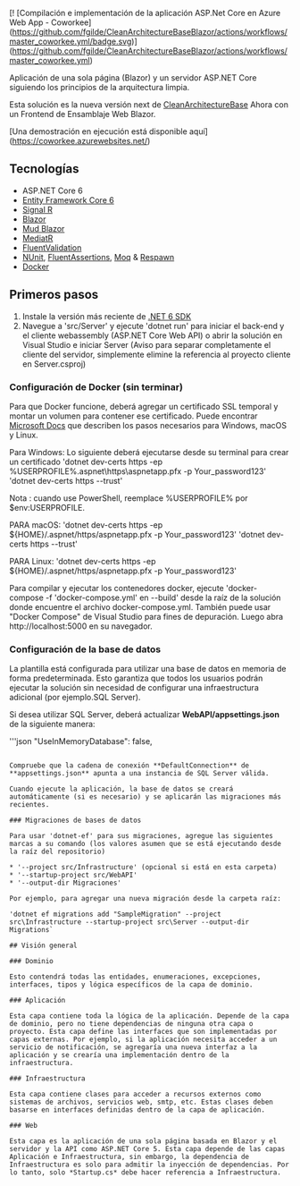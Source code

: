 [! [Compilación e implementación de la aplicación ASP.Net Core en Azure Web App - Coworkee] (https://github.com/fgilde/CleanArchitectureBaseBlazor/actions/workflows/master_coworkee.yml/badge.svg)] (https://github.com/fgilde/CleanArchitectureBaseBlazor/actions/workflows/master_coworkee.yml)

Aplicación de una sola página (Blazor) y un servidor ASP.NET Core siguiendo los principios de la arquitectura limpia. 
<br/>

Esta solución es la nueva versión next de [CleanArchitectureBase](https://github.com/fgilde/CleanArchitectureBase) 
Ahora con un Frontend de Ensamblaje Web Blazor.

[Una demostración en ejecución está disponible aquí] (https://coworkee.azurewebsites.net/)

## Tecnologías

* ASP.NET Core 6
* [Entity Framework Core 6](https://docs.microsoft.com/en-us/ef/core/)
* [Signal R](https://docs.microsoft.com/en-US/aspnet/signalr/overview/getting-started/introduction-to-signalr)
* [Blazor](https://dotnet.microsoft.com/en-us/apps/aspnet/web-apps/blazor)
* [Mud Blazor](https://mudblazor.com/getting-started/installation#manual-install)
* [MediatR](https://github.com/jbogard/MediatR)
* [FluentValidation](https://fluentvalidation.net/)
* [NUnit](https://nunit.org/), [FluentAssertions](https://fluentassertions.com/), [Moq](https://github.com/moq) & [Respawn](https://github.com/jbogard/Respawn)
* [Docker](https://www.docker.com/)

## Primeros pasos

1. Instale la versión más reciente de [.NET 6 SDK](https://dotnet.microsoft.com/download/dotnet/6.0)
2. Navegue a 'src/Server' y ejecute 'dotnet run' para iniciar el back-end y el cliente webassembly (ASP.NET Core Web API) o abrir la solución en Visual Studio e iniciar Server
	(Aviso para separar completamente el cliente del servidor, simplemente elimine la referencia al proyecto cliente en Server.csproj)

### Configuración de Docker (sin terminar)

Para que Docker funcione, deberá agregar un certificado SSL temporal y montar un volumen para contener ese certificado.
Puede encontrar [Microsoft Docs](https://docs.microsoft.com/en-us/aspnet/core/security/docker-https?view=aspnetcore-3.1) que describen los pasos necesarios para Windows, macOS y Linux.

Para Windows:
Lo siguiente deberá ejecutarse desde su terminal para crear un certificado
'dotnet dev-certs https -ep %USERPROFILE%\.aspnet\https\aspnetapp.pfx -p Your_password123'
'dotnet dev-certs https --trust'

Nota : cuando use PowerShell, reemplace %USERPROFILE% por $env:USERPROFILE.

PARA macOS:
'dotnet dev-certs https -ep ${HOME}/.aspnet/https/aspnetapp.pfx -p Your_password123'
'dotnet dev-certs https --trust'

PARA Linux:
'dotnet dev-certs https -ep ${HOME}/.aspnet/https/aspnetapp.pfx -p Your_password123'

Para compilar y ejecutar los contenedores docker, ejecute 'docker-compose -f 'docker-compose.yml' en --build' desde la raíz de la solución donde encuentre el archivo docker-compose.yml.  También puede usar "Docker Compose" de Visual Studio para fines de depuración.
Luego abra http://localhost:5000 en su navegador.

### Configuración de la base de datos

La plantilla está configurada para utilizar una base de datos en memoria de forma predeterminada. Esto garantiza que todos los usuarios podrán ejecutar la solución sin necesidad de configurar una infraestructura adicional (por ejemplo.SQL Server).

Si desea utilizar SQL Server, deberá actualizar **WebAPI/appsettings.json** de la siguiente manera:

'''json
  "UseInMemoryDatabase": false,
```

Compruebe que la cadena de conexión **DefaultConnection** de **appsettings.json** apunta a una instancia de SQL Server válida. 

Cuando ejecute la aplicación, la base de datos se creará automáticamente (si es necesario) y se aplicarán las migraciones más recientes.

### Migraciones de bases de datos

Para usar 'dotnet-ef' para sus migraciones, agregue las siguientes marcas a su comando (los valores asumen que se está ejecutando desde la raíz del repositorio)

* '--project src/Infrastructure' (opcional si está en esta carpeta)
* '--startup-project src/WebAPI'
* '--output-dir Migraciones'

Por ejemplo, para agregar una nueva migración desde la carpeta raíz:

'dotnet ef migrations add "SampleMigration" --project src\Infrastructure --startup-project src\Server --output-dir Migrations`

## Visión general

### Dominio

Esto contendrá todas las entidades, enumeraciones, excepciones, interfaces, tipos y lógica específicos de la capa de dominio.

### Aplicación

Esta capa contiene toda la lógica de la aplicación. Depende de la capa de dominio, pero no tiene dependencias de ninguna otra capa o proyecto. Esta capa define las interfaces que son implementadas por capas externas. Por ejemplo, si la aplicación necesita acceder a un servicio de notificación, se agregaría una nueva interfaz a la aplicación y se crearía una implementación dentro de la infraestructura.

### Infraestructura

Esta capa contiene clases para acceder a recursos externos como sistemas de archivos, servicios web, smtp, etc. Estas clases deben basarse en interfaces definidas dentro de la capa de aplicación.

### Web

Esta capa es la aplicación de una sola página basada en Blazor y el servidor y la API como ASP.NET Core 5. Esta capa depende de las capas Aplicación e Infraestructura, sin embargo, la dependencia de Infraestructura es solo para admitir la inyección de dependencias. Por lo tanto, solo *Startup.cs* debe hacer referencia a Infraestructura.
